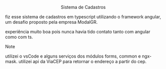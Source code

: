 <div align="center">
  
Sistema de Cadastros
</div>

<p> fiz esse sistema de cadastros em typescript utilizando o framework angular, um desafio proposto pela empresa ModalGR. </p>
<p> experiência muito boa pois nunca havia tido contato tanto com angular como com ts. </p>

> [!NOTE]
> utilizei o vsCode e alguns serviços dos módulos forms, common e ngx-mask.
> utilizei api da ViaCEP para retornar o endereço a partir do cep.

